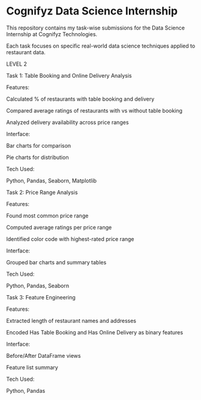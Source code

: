 #  Cognifyz Data Science Internship

This repository contains my task-wise submissions for the Data Science Internship at Cognifyz Technologies.

Each task focuses on specific real-world data science techniques applied to restaurant data.

LEVEL 2

Task 1: Table Booking and Online Delivery Analysis

Features:

Calculated % of restaurants with table booking and delivery

Compared average ratings of restaurants with vs without table booking

Analyzed delivery availability across price ranges

Interface:

Bar charts for comparison

Pie charts for distribution

Tech Used:

Python, Pandas, Seaborn, Matplotlib

Task 2: Price Range Analysis

Features:

Found most common price range

Computed average ratings per price range

Identified color code with highest-rated price range

Interface:

Grouped bar charts and summary tables

Tech Used:

Python, Pandas, Seaborn

Task 3: Feature Engineering

Features:

Extracted length of restaurant names and addresses

Encoded Has Table Booking and Has Online Delivery as binary features

Interface:

Before/After DataFrame views

Feature list summary

Tech Used:

Python, Pandas

